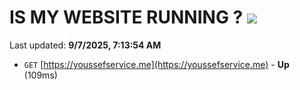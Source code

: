 # IS MY WEBSITE RUNNING ? [![](https://img.shields.io/static/v1?label=Sponsor&message=%E2%9D%A4&logo=GitHub&color=%23fe8e86)](https://github.com/sponsors/Youssef-Lehmam)

Last updated: **9/7/2025, 7:13:54 AM**

- `GET` [https://youssefservice.me](https://youssefservice.me) - **Up** (109ms)
